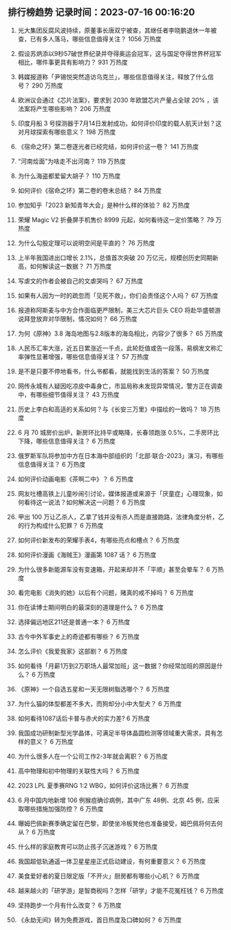 
## 排行榜趋势 记录时间：2023-07-16 00:16:20
  
  1. 光大集团反腐风波持续，原董事长唐双宁被查，其继任者李晓鹏退休一年被查，已有多人落马，哪些信息值得关注？ 1056 万热度
    
  2. 假设苏炳添以9秒57破世界纪录并夺得奥运会冠军，这与国足夺得世界杯冠军相比，哪件事更具有影响力？ 931 万热度
    
  3. 韩媒报道称「尹锡悦突然造访乌克兰」，哪些信息值得关注，释放了什么信号？ 290 万热度
    
  4. 欧洲议会通过《芯片法案》，要求到 2030 年欧盟芯片产量占全球 20%  ，该法案将产生哪些影响？ 206 万热度
    
  5. 印度月船 3 号探测器于7月14日发射成功，如何评价印度的载人航天计划？这对月球探索有哪些意义？ 198 万热度
    
  6. 《宿命之环》第二卷逐光者已经完结，如何评价这一卷？ 141 万热度
    
  7. “河南烩面”为啥走不出河南？ 119 万热度
    
  8. 为什么海盗都爱留大胡子？ 110 万热度
    
  9. 如何评价《宿命之环》第二卷的卷末总结？ 84 万热度
    
  10. 参加知乎「2023 新知青年大会」是种什么样的体验？ 82 万热度
    
  11. 荣耀 Magic V2 折叠屏手机售价 8999 元起，如何看待这一定价策略？ 79 万热度
    
  12. 为什么勾股定理可以说明空间是平直的？ 76 万热度
    
  13. 上半年我国进出口增长 2.1%，总值首次突破 20 万亿元，规模创历史同期新高，如何解读这一数据？ 71 万热度
    
  14. 写虐文的作者会被自己的文虐哭吗？ 67 万热度
    
  15. 如果有人因为一时的疏忽而「见死不救」，你们会责怪这个人吗？ 67 万热度
    
  16. 报道称阿斯麦与中方合作面临更严限制，美三大芯片巨头 CEO 将赴华盛顿游说拜登放弃对华限制，情况如何？ 66 万热度
    
  17. 为何《原神》3.8 海岛地图与2.8版本的海岛相比，内容少了很多？ 65 万热度
    
  18. 人民币汇率大涨，近五日累涨近一千点，此轮贬值或告一段落，易纲发文称汇率弹性显著增强，哪些信息值得关注？ 57 万热度
    
  19. 是不是只要不停地看书，什么书都看，就能找到生活的答案？ 50 万热度
    
  20. 网传永城有人疑因吃凉皮中毒身亡，市监局称未发现异常情况，警方正在调查中，有哪些细节值得关注？ 43 万热度
    
  21. 历史上李白和高适的关系如何？与《长安三万里》中描绘的一致吗？ 18 万热度
    
  22. 6 月 70 城房价出炉，新房环比持平或略降，长春领跑涨 0.5%，二手房环比下降，哪些信息值得关注？ 6 万热度
    
  23. 俄罗斯军队将参加中方在日本海中部组织的「北部·联合-2023」演习，有哪些信息值得关注？ 6 万热度
    
  24. 如何评价动画电影《茶啊二中》？ 6 万热度
    
  25. 网友吐槽高铁上儿童吵闹引讨论，媒体报道或来源于「厌童症」心理现象，如何看待这一说法？如何解决这一问题？ 6 万热度
    
  26. 甲出 100 万让乙杀人，乙拿了钱并没有杀人而是直接跑路，法律角度分析，乙的行为构成什么犯罪？ 6 万热度
    
  27. 如何评价新发布的荣耀手表4，有哪些亮点和槽点？ 6 万热度
    
  28. 如何评价漫画《海贼王》漫画第 1087 话？ 6 万热度
    
  29. 为什么很多新能源车没有变速箱，开起来却并不「平顺」甚至会晕车？ 6 万热度
    
  30. 看完电影《消失的她》以后有个问题，赌真的戒不掉吗？ 6 万热度
    
  31. 你在读博士期间明白的最深刻的道理是什么？ 6 万热度
    
  32. 选择偏远地区211还是普通一本？ 6 万热度
    
  33. 古今中外军事史上的奇迹都有哪些？ 6 万热度
    
  34. 怎么评价《我爱我家》这部剧？ 6 万热度
    
  35. 如何看待「月薪1万到2万职场人最常加班」这一数据？你经常加班的原因是什么？ 6 万热度
    
  36. 《原神》一个自选五星和一天无限树脂选哪个？ 6 万热度
    
  37. 为什么猫的体型都差不多大，而狗却分小中大型犬？ 6 万热度
    
  38. 如何看待1087话后卡普与赤犬的实力差? 6 万热度
    
  39. 我国成功研制新型光学晶体，可满足半导体晶圆检测等领域重大需求，具有怎样的意义？ 6 万热度
    
  40. 为什么很多人在一个公司工作2-3年就会离职？ 6 万热度
    
  41. 高中物理和初中物理的关联性大吗？ 6 万热度
    
  42. 2023 LPL 夏季赛RNG 1:2 WBG，如何评价这场比赛？ 6 万热度
    
  43. 6 月中国内地新增 106 例猴痘确诊病例，其中广东 48例、北京 45 例，应采取哪些措施加强防控？ 6 万热度
    
  44. 曝姆巴佩新赛季确定留在巴黎，即使坐冷板凳他也准备接受，姆巴佩将何去何从？ 6 万热度
    
  45. 什么样的家庭教育可以防止孩子沉迷游戏？ 6 万热度
    
  46. 我国超低轨通遥一体卫星星座正式启动建设，有何重要意义？ 6 万热度
    
  47. 美食爱好者的夏日限定版「不开火」厨房都有哪些小心机？ 6 万热度
    
  48. 越来越火的「研学游」是智商税吗？怎样「研学」才能不花冤枉钱？ 6 万热度
    
  49. 坚持跑步一个月有什么改变？ 6 万热度
    
  50. 《永劫无间》转为免费游戏，首日热度及口碑如何？ 6 万热度
    